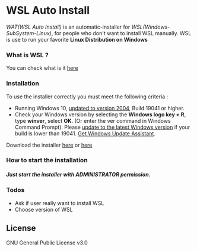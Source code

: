 # WSL Auto Install

*WAT(WSL Auto Install)*  is an automatic-installer for *WSL(Windows-SubSystem-Linux)*, for people who don't want to install WSL manually. WSL is use to run your favorite **Linux Distribution on Windows**

### What is WSL ?

You can check what is it [here](https://docs.microsoft.com/en-us/windows/wsl/)

### Installation

To use the installer correctly you must meet the following criteria :
 - Running Windows 10, [updated to version 2004](ms-settings:windowsupdate), Build 19041 or higher.
 - Check your Windows version by selecting the **Windows logo key + R**, type **winver**, select **OK**. (Or enter the ver command in Windows Command Prompt). Please [update to the latest Windows version](ms-settings:windowsupdate) if your build is lower than 19041. [Get Windows Update Assistant](https://www.microsoft.com/software-download/windows10).

Download the installer [here](https://github.com/MaeveLaOuf/wsl_auto_install/releases/download/wsl_auto_install/auto_install_wsl.bat) or [here](https://github.com/MaeveLaOuf/wsl_auto_install/blob/master/auto_install_wsl.bat)

### How to start the installation

##### Just start the installer with **ADMINISTRATOR** permission.

### Todos

 - Ask if user really want to install WSL
 - Choose version of WSL

License
----

GNU General Public License v3.0
